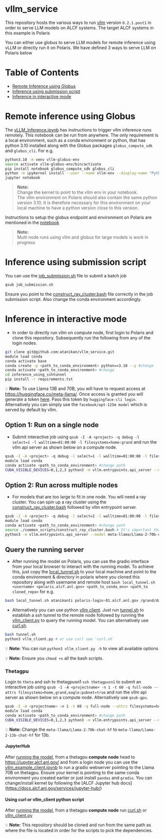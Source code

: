 # vllm_service
This repository hosts the various ways to run [vllm](https://vllm.readthedocs.io/en/latest/) version `0.2.1.post1` in order to serve LLM models on ALCF systems. The target ALCF systems in this example is Polaris

You can either use globus to serve LLM models for remote inference using vLLM or directly run it on Polaris. We have defined 3 ways to serve LLM on Polaris below

# Table of Contents

* [Remote Inference using Globus](#inference-using-globus)
* [Inference using submission script](#inference-using-submission-script)
* [Inference in interactive mode](#inference-in-interactive-mode)

# Remote inference using Globus

The [vLLM_Inference.ipynb](inference_using_globus/vLLM_Inference.ipynb) has instructions to trigger vllm inference runs remotely. This notebook can be run from anywhere.  The only requirement is a local environment, such as a conda environment or python, that has python 3.10 installed along with the Globus packages `globus_compute_sdk` and `globus_cli`.  For e.g.

```bash
python3.10 -m venv vllm-globus-env
source activate vllm-globus-env/bin/activate
pip install notebook globus_compute_sdk globus_cli
python -m ipykernel install --user --name vllm-env --display-name "Python3.10-vllm-env"
jupyter notebook
```
> **__Note:__** <br>
> Change the kernel to point to the vllm env in your notebook. <br/>
> The vllm environment on Polaris should also contain the same python version 3.10. It is therefore necessary for this environment on your local machine to have a python version close to this version.

Instructions to setup the globus endpoint and environment on Polaris are mentioned in the [notebook](inference_using_globus/vLLM_Inference.ipynb)

> **__Note:__** <br>
> Multi node runs using vllm and globus for large models is work in progress

# Inference using submission script

You can use the [job_submission.sh](inference_using_submissionscript/job_submission.sh) file to submit a batch job

```bash
qsub job_submission.sh
```

Ensure you point to the [construct_ray_cluster.bash](common_scripts/construct_ray_cluster.bash) file correctly in the job submission script. Also change the conda environment accordingly.


# Inference in interactive mode
* In order to directly run vllm on compute node, first login to Polaris and clone this repository. Subsequently run the following from any of the login nodes.

```bash
git clone git@github.com:atanikan/vllm_service.git
module load conda
conda activate base
conda create -p <path_to_conda_environment> python==3.10 --y #change
conda activate <path_to_conda_environment> #change
cd inference_using_sshtunnel
pip install -r requirements.txt
```

:bulb: **Note:**  To use Llama 13B and 70B, you will have to request access at https://huggingface.co/meta-llama/. Once access is granted you will generate a token [here](https://huggingface.co/settings/tokens). Pass this token by `huggingface-cli login`. Alternatively you can simply use the `facebook/opt-125m model` which is served by default by vllm.

## Option 1: Run on a single node

* Submit interactive job using `qsub -I -A <project> -q debug -l select=1 -l walltime=01:00:00 -l filesystems=home:grand` and run the vllm api server as shown below on a compute node.

```bash
qsub -I -A <project> -q debug -l select=1 -l walltime=01:00:00 -l filesystems=home:grand
module load conda
conda activate <path_to_conda_environment> #change path
CUDA_VISIBLE_DEVICES=0,1,2,3 python3 -m vllm.entrypoints.api_server --model meta-llama/Llama-2-70b-chat-hf --tokenizer=hf-internal-testing/llama-tokenizer --download-dir=$PWD --host 0.0.0.0 --tensor-parallel-size 4 # for the default facebook/opt-125m model just run python -m vllm.entrypoints.api_server
```

## Option 2: Run across multiple nodes

* For models that are too large to fit in one node. You will need a ray cluster. You can spin up a ray cluster using the [construct_ray_cluster.bash](common_scripts/construct_ray_cluster.bash) followed by vllm entrypoint server.

```bash
qsub -I -A <project> -q debug -l select=2 -l walltime=01:00:00 -l filesystems=home:grand
module load conda
conda activate <path_to_conda_environment> #change path
source ./common_scripts/construct_ray_cluster.bash # It's important that you source the script. This will set the RAY_ADDRESS variable in your session and let the next command connect to the multi-node cluster.
python3 -m vllm.entrypoints.api_server --model meta-llama/Llama-2-70b-chat-hf --tokenizer=hf-internal-testing/llama-tokenizer --download-dir=$PWD --tensor-parallel-size 8
```

## Query the running server

* After running the model on Polaris, you can use the gradio interface from your local browser to interact with the running model. To achieve this, just copy the [local_tunnel.sh](inference_using_sshtunnel/local_tunnel.sh) to your local machine and point to the conda environment & directory in polaris where you cloned this repository along with username and remote host `bash local_tunnel.sh <username> <polaris.alcf.anl.gov> <path_to_conda_env> <path_to cloned_repo>` for e.g. 

```bash
bash local_tunnel.sh atanikanti polaris-login-01.alcf.anl.gov /grand/datascience/atanikanti/envs/vllm_conda_env /grand/datascience/atanikanti/vllm_service
```

* Alternatively you can use python [vllm client](inference_using_sshtunnel/vllm_client.py). Just run [tunnel.sh](inference_using_sshtunnel/tunnel.sh) to establish a ssh tunnel to the remote node followed by running the [vllm_client.py](inference_using_sshtunnel/vllm_client.py) to query the running model. You can alternatively use [curl.sh](inference_using_sshtunnel/curl.sh).

```bash
bash tunnel.sh
python3 vllm_client.py # or use curl see `curl.sh`
```

:bulb: **Note:** You can run `python3 vllm_client.py -h` to view all available options

:bulb: **Note:** Ensure you `chmod +x` all the bash scripts.

### Thetagpu

Login to `theta` and ssh to thetagpusn1 `ssh thetagpusn1` to submit an interactive job using `qsub -I -A <projectname> -n 1 -t 60 -q full-node --attrs filesystems=home,grand,eagle:pubnet=true` and run the vllm api server as shown below on a compute node. Alternatively use `qsub-gpu`.

```bash
qsub -I -A <projectname> -n 1 -t 60 -q full-node --attrs filesystems=home,grand,eagle:pubnet=true
module load conda
conda activate <path_to_conda_environment> #change path
CUDA_VISIBLE_DEVICES=0,1,2,3 python3 -m vllm.entrypoints.api_server --model meta-llama/Llama-2-70b-chat-hf --tokenizer=hf-internal-testing/llama-tokenizer --download-dir=$PWD --host 0.0.0.0 --tensor-parallel-size 4 # for the default facebook/opt-125m model just run python -m vllm.entrypoints.api_server
```

:bulb: **Note:** Change the `meta-llama/Llama-2-70b-chat-hf` to `meta-llama/Llama-2-13b-chat-hf` for 13b.

#### JupyterHub

After [running the model](#running-llama-70b-and-13b-as-an-interactive-job), from a thetagpu **compute node** head to https://jupyter.alcf.anl.gov/ and from a login node you can use the [vllm_example_client.ipynb](thetagpu/vllm_example_client.ipynb) to run a gradio webserver pointing to the Llama 70B on thetagpu. Ensure your kernel is pointing to the same conda environment you created earlier or just install `pandas` and `gradio`. You can change/install kernel by following the [ALCF Jupyter hub docs] (https://docs.alcf.anl.gov/services/jupyter-hub/)


#### Using curl or vllm_client python script
After [running the model](#running-llama-70b-and-13b-as-an-interactive-job), from a thetagpu **compute node** run [curl.sh](thetagpu/curl.sh) or [vllm_client.py](thetagpu/vllm_client.py)

:bulb: **Note:** This repository should be cloned and run from the same path as where the file is located in order for the scripts to pick the dependencies.



